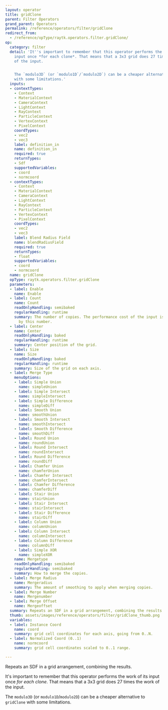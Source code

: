 ```yaml
---
layout: operator
title: gridClone
parent: Filter Operators
grand_parent: Operators
permalink: /reference/operators/filter/gridClone
redirect_from:
  - /reference/opType/raytk.operators.filter.gridClone/
op:
  category: filter
  detail: 'It''s important to remember that this operator performs the work of its
    input once *for each clone*. That means that a 3x3 grid does 27 times the work
    of the input.


    The `modulo3D` (or `modulo1D`/`modulo2D`) can be a cheaper alternative to `gridClone`
    with some limitations.'
  inputs:
  - contextTypes:
    - Context
    - MaterialContext
    - CameraContext
    - LightContext
    - RayContext
    - ParticleContext
    - VertexContext
    - PixelContext
    coordTypes:
    - vec2
    - vec3
    label: definition_in
    name: definition_in
    required: true
    returnTypes:
    - Sdf
    supportedVariables:
    - coord
    - normcoord
  - contextTypes:
    - Context
    - MaterialContext
    - CameraContext
    - LightContext
    - RayContext
    - ParticleContext
    - VertexContext
    - PixelContext
    coordTypes:
    - vec2
    - vec3
    label: Blend Radius Field
    name: blendRadiusField
    required: true
    returnTypes:
    - float
    supportedVariables:
    - coord
    - normcoord
  name: gridClone
  opType: raytk.operators.filter.gridClone
  parameters:
  - label: Enable
    name: Enable
  - label: Count
    name: Count
    readOnlyHandling: semibaked
    regularHandling: runtime
    summary: The number of copies. The performance cost of the input is multiplied
      by this number.
  - label: Center
    name: Center
    readOnlyHandling: baked
    regularHandling: runtime
    summary: Center position of the grid.
  - label: Size
    name: Size
    readOnlyHandling: baked
    regularHandling: runtime
    summary: Size of the grid on each axis.
  - label: Merge Type
    menuOptions:
    - label: Simple Union
      name: simpleUnion
    - label: Simple Intersect
      name: simpleIntersect
    - label: Simple Difference
      name: simpleDiff
    - label: Smooth Union
      name: smoothUnion
    - label: Smooth Intersect
      name: smoothIntersect
    - label: Smooth Difference
      name: smoothDiff
    - label: Round Union
      name: roundUnion
    - label: Round Intersect
      name: roundIntersect
    - label: Round Difference
      name: roundDiff
    - label: Chamfer Union
      name: chamferUnion
    - label: Chamfer Intersect
      name: chamferIntersect
    - label: Chamfer Difference
      name: chamferDiff
    - label: Stair Union
      name: stairUnion
    - label: Stair Intersect
      name: stairIntersect
    - label: Stair Difference
      name: stairDiff
    - label: Column Union
      name: columnUnion
    - label: Column Intersect
      name: columnIntersect
    - label: Column Difference
      name: columnDiff
    - label: Simple XOR
      name: simpleXOR
    name: Mergetype
    readOnlyHandling: semibaked
    regularHandling: semibaked
    summary: How to merge the copies.
  - label: Merge Radius
    name: Mergeradius
    summary: The amount of smoothing to apply when merging copies.
  - label: Merge Number
    name: Mergenumber
  - label: Merge Offset
    name: Mergeoffset
  summary: Repeats an SDF in a grid arrangement, combining the results.
  thumb: assets/images/reference/operators/filter/gridClone_thumb.png
  variables:
  - label: Instance Coord
    name: coord
    summary: grid cell coordinates for each axis, going from 0..N.
  - label: Normalized Coord (0..1)
    name: normcoord
    summary: grid cell coordinates scaled to 0..1 range.

---
```



Repeats an SDF in a grid arrangement, combining the results.

It's important to remember that this operator performs the work of its input once *for each clone*. That means that a 3x3 grid does 27 times the work of the input.

The `modulo3D` (or `modulo1D`/`modulo2D`) can be a cheaper alternative to `gridClone` with some limitations.